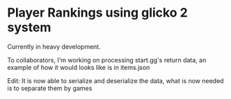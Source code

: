 # Player Rankings using glicko 2 system

Currently in heavy development.

To collaborators, I'm working on processing start.gg's return data, an example of how it would looks like is in items.json

Edit: It is now able to serialize and deserialize the data, what is now needed is to separate them by games


